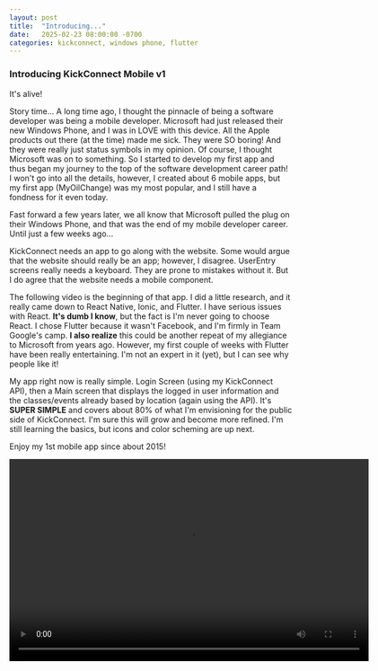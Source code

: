 ```yaml
---
layout: post
title:  "Introducing..."
date:   2025-02-23 08:00:00 -0700
categories: kickconnect, windows phone, flutter
---
```


### Introducing KickConnect Mobile v1
It's alive!

Story time... A long time ago, I thought the pinnacle of being a software developer was being a mobile developer. Microsoft had just released their new Windows Phone, and I was in LOVE with this device. All the Apple products out there (at the time) made me sick. They were SO boring! And they were really just status symbols in my opinion. Of course, I thought Microsoft was on to something. So I started to develop my first app and thus began my journey to the top of the software development career path! I won't go into all the details, however, I created about 6 mobile apps, but my first app (MyOilChange) was my most popular, and I still have a fondness for it even today.

Fast forward a few years later, we all know that Microsoft pulled the plug on their Windows Phone, and that was the end of my mobile developer career. Until just a few weeks ago...

KickConnect needs an app to go along with the website. Some would argue that the website should really be an app; however, I disagree. UserEntry screens really needs a keyboard. They are prone to mistakes without it. But I do agree that the website needs a mobile component.

The following video is the beginning of that app. I did a little research, and it really came down to React Native, Ionic, and Flutter. I have serious issues with React. **It's dumb I know**, but the fact is I'm never going to choose React. I chose Flutter because it wasn't Facebook, and I'm firmly in Team Google's camp. **I also realize** this could be another repeat of my allegiance to Microsoft from years ago. However, my first couple of weeks with Flutter have been really entertaining. I'm not an expert in it (yet), but I can see why people like it!

My app right now is really simple. Login Screen (using my KickConnect API), then a Main screen that displays the logged in user information and the classes/events already based by location (again using the API). It's <b>SUPER SIMPLE</b> and covers about 80% of what I'm envisioning for the public side of KickConnect. I'm sure this will grow and become more refined. I'm still learning the basics, but icons and color scheming are up next.

Enjoy my 1st mobile app since about 2015!

<video width="640" height="360" controls>
  <source src="/assets/video/KCMobile-V1.mp4" type="video/mp4">
  Your browser does not support the video tag.
</video>